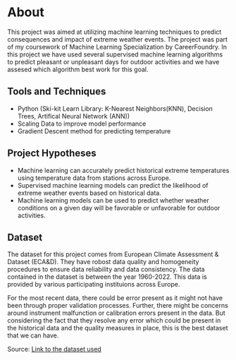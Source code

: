 # About
This project was aimed at utilizing machine learning techniques to predict consequences and impact of extreme weather events. The project was part of my coursework of Machine Learning Specialization by CareerFoundry. In this project we have used several supervised machine learning algorithms to predict pleasant or unpleasant days for outdoor activities and we have assesed which algorithm best work for this goal.

## Tools and Techniques
* Python (Ski-kit Learn Library: K-Nearest Neighbors(KNN), Decision Trees, Artifical Neural Network (ANN))
* Scaling Data to improve model performance
* Gradient Descent method for predicting temperature

## Project Hypotheses
* Machine learning can accurately predict historical extreme temperatures using temperature data from stations across Europe.
* Supervised machine learning models can predict the likelihood of extreme weather events based on historical data.
* Machine learning models can be used to predict whether weather conditions on a given day will be favorable or unfavorable for outdoor activities.

## Dataset
The dataset for this project comes from European Climate Assessment & Dataset (ECA&D). They have robost data quality and homogeneity procedures to ensure data reliability and data consistency. The data contained in the dataset is between the year 1960-2022. This data is provided by various participating instituions across Europe. 

For the most recent data, there could be error present as it might not have been through proper validation processes. Further, there might be concerns around instrument malfunction or calibration errors present in the data. But considering the fact that they resolve any error which could be present in the historical data and the quality measures in place, this is the best dataset that we can have.

Source: [Link to the dataset used](https://s3.amazonaws.com/coach-courses-us/public/courses/da-spec-ml/Scripts/A1/Dataset-weather-prediction-dataset-processed.csv)




